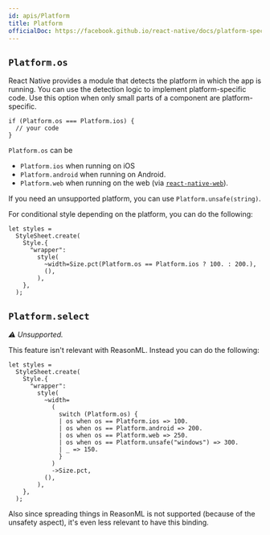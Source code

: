 ```yaml
---
id: apis/Platform
title: Platform
officialDoc: https://facebook.github.io/react-native/docs/platform-specific-code
---
```


## `Platform.os`

React Native provides a module that detects the platform in which the app is
running. You can use the detection logic to implement platform-specific code.
Use this option when only small parts of a component are platform-specific.

```reason
if (Platform.os === Platform.ios) {
  // your code
}
```

`Platform.os` can be

- `Platform.ios` when running on iOS
- `Platform.android` when running on Android.
- `Platform.web` when running on the web (via
  [`react-native-web`](https://github.com/necolas/react-native-web)).

If you need an unsupported platform, you can use `Platform.unsafe(string)`.

For conditional style depending on the platform, you can do the following:

```reason
let styles =
  StyleSheet.create(
    Style.{
      "wrapper":
        style(
          ~width=Size.pct(Platform.os == Platform.ios ? 100. : 200.),
          (),
        ),
    },
  );
```

## `Platform.select`

_⚠️ Unsupported._

This feature isn't relevant with ReasonML. Instead you can do the following:

```reason
let styles =
  StyleSheet.create(
    Style.{
      "wrapper":
        style(
          ~width=
            (
              switch (Platform.os) {
              | os when os == Platform.ios => 100.
              | os when os == Platform.android => 200.
              | os when os == Platform.web => 250.
              | os when os == Platform.unsafe("windows") => 300.
              | _ => 150.
              }
            )
            ->Size.pct,
          (),
        ),
    },
  );
```

Also since spreading things in ReasonML is not supported (because of the
unsafety aspect), it's even less relevant to have this binding.
